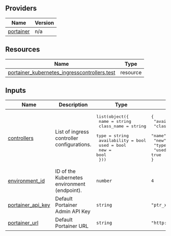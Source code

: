 <!-- BEGIN_TF_DOCS -->


## Providers

| Name | Version |
|------|---------|
| <a name="provider_portainer"></a> [portainer](#provider\_portainer) | n/a |

## Resources

| Name | Type |
|------|------|
| [portainer_kubernetes_ingresscontrollers.test](https://registry.terraform.io/providers/grulicht/portainer/latest/docs/resources/kubernetes_ingresscontrollers) | resource |

## Inputs

| Name | Description | Type | Default | Required |
|------|-------------|------|---------|:--------:|
| <a name="input_controllers"></a> [controllers](#input\_controllers) | List of ingress controller configurations. | <pre>list(object({<br/>    name         = string<br/>    class_name   = string<br/>    type         = string<br/>    availability = bool<br/>    used         = bool<br/>    new          = bool<br/>  }))</pre> | <pre>{<br/>  "availability": true,<br/>  "class_name": "nginx",<br/>  "name": "nginx",<br/>  "new": false,<br/>  "type": "ingress",<br/>  "used": true<br/>}</pre> | no |
| <a name="input_environment_id"></a> [environment\_id](#input\_environment\_id) | ID of the Kubernetes environment (endpoint). | `number` | `4` | no |
| <a name="input_portainer_api_key"></a> [portainer\_api\_key](#input\_portainer\_api\_key) | Default Portainer Admin API Key | `string` | `"ptr_xrP7XWqfZEOoaCJRu5c8qKaWuDtVc2Zb07Q5g22YpS8="` | no |
| <a name="input_portainer_url"></a> [portainer\_url](#input\_portainer\_url) | Default Portainer URL | `string` | `"http://localhost:9000"` | no |
<!-- END_TF_DOCS -->